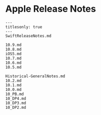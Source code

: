 # Apple Release Notes

```{toctree}
---
titlesonly: true
---
SwiftReleaseNotes.md

10.9.md
10.8.md
iOS5.md
10.7.md
10.6.md
10.5.md

Historical-GeneralNotes.md
10.2.md
10.1.md
10.0.md
10_PB.md
10_DP4.md
10_DP3.md
10_DP2.md
```